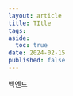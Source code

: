 ```yaml
---
layout: article
title: TItle
tags: 
aside:
  toc: true
date: 2024-02-15
published: false
---
```

백엔드 